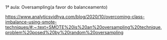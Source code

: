 1ª aula: Oversampling(a favor do balanceamento)

https://www.analyticsvidhya.com/blog/2020/10/overcoming-class-imbalance-using-smote-techniques/#:~:text=SMOTE%20is%20an%20oversampling%20technique,problem%20posed%20by%20random%20oversampling